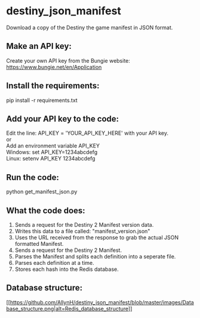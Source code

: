 # destiny_json_manifest #
Download a copy of the Destiny the game manifest in JSON format.

## Make an API key: ##
Create your own API key from the Bungie website: https://www.bungie.net/en/Application

## Install the requirements: ##
pip install -r requirements.txt 

## Add your API key to the code: ##
Edit the line: API_KEY = 'YOUR_API_KEY_HERE' with your API key.  
or  
Add an environment variable API_KEY  
Windows: set API_KEY=1234abcdefg  
Linux: setenv API_KEY 1234abcdefg  

## Run the code: ##
python get_manifest_json.py

## What the code does: ##
1. Sends a request for the Destiny 2 Manifest version data.
2. Writes this data to a file called: "manifest_version.json"
3. Uses the URL received from the response to grab the actual JSON formatted Manifest.
4. Sends a request for the Destiny 2 Manifest.
5. Parses the Manifest and splits each definition into a seperate file.
6. Parses each definition at a time.
7. Stores each hash into the Redis database.

## Database structure: ##
[[https://github.com/AllynH/destiny_json_manifest/blob/master/images/Database_structure.png|alt=Redis_database_structure]]
